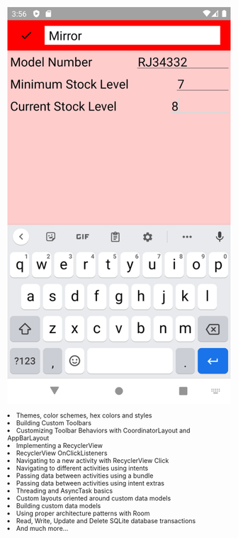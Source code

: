 ![](screenshot.png)

<li>Themes, color schemes, hex colors and styles</li>
<li>Building Custom Toolbars</li>
<li>Customizing Toolbar Behaviors with CoordinatorLayout and AppBarLayout</li>
<li>Implementing a RecyclerView</li>
<li>RecyclerView OnClickListeners</li>
<li>Navigating to a new activity with RecyclerView Click</li>
<li>Navigating to different activities using intents</li>
<li>Passing data between activities using a bundle</li>
<li>Passing data between activities using intent extras</li>
<li>Threading and AsyncTask basics</li>
<li>Custom layouts oriented around custom data models</li>
<li>Building custom data models</li>
<li>Using proper architecture patterns with Room</li>
<li>Read, Write, Update and Delete SQLite database transactions</li>
<li>And much more...</li>
</ul>
<br>
